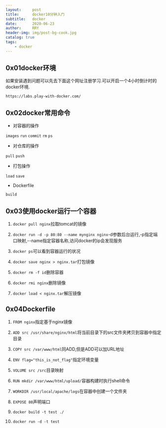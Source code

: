 ```yaml
---
layout:     post
title:      docker10分钟入门
subtitle:   docker
date:       2020-06-23
author:     RRY
header-img: img/post-bg-cook.jpg
catalog: true
tags:
    - docker
---
```


## 0x01docker环境
如果安装遇到问题可以先去下面这个网址注册学习.可以开启一个4小时倒计时的docker环境.

`https://labs.play-with-docker.com/`

## 0x02docker常用命令
- 对容器的操作

`images` `run` `commit` `rm` `ps`

- 对仓库的操作

`pull` `push`

- 打包操作

`load` `save`

- Dockerfile

`build`

## 0x03使用docker运行一个容器
1. `docker pull nginx`拉取tomcat的镜像

2. `docker run -d -p 80:80 --name mynginx nginx`-d参数后台运行,-p指定端口映射,--name指定容器名称,访问docker的ip会发现服务

3. `docker ps`可以看到容器运行的状况

4. `docker save nginx > nginx.tar`打包镜像

5. `docker rm -f id`删除容器

6. `docker rmi nginx`删除镜像

7. `docker load < nginx.tar`解压镜像 

## 0x04Dockerfile
1. `FROM nginx`指定基于nginx镜像

2. `ADD src /usr/share/nginx/html`将当前目录下的src文件夹拷贝到容器中指定目录

3. `COPY src /var/www/html`同ADD,但是ADD可以加URL地址

4. `ENV flag="this_is_not_flag"`指定环境变量

5. `VOLUME src /src`目录映射

6. `RUN mkdir /var/www/html/upload/`容器构建时执行shell命令

7. `WORKDIR /usr/local/apache/logs`在容器中创建一个文件夹

8. `EXPOSE 80`声明端口

9. `docker build -t test ./`

10. `docker run -d -t test`
